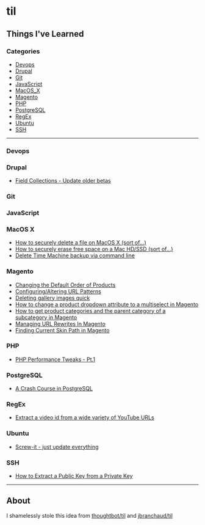 # til
Things I've Learned
---

### Categories

* [Devops](#devops)
* [Drupal](#drupal)
* [Git](#git)
* [JavaScript](#javascript)
* [MacOS_X](#macos_x)
* [Magento](#magento)
* [PHP](#php)
* [PostgreSQL](#postgresql)
* [RegEx](#regex)
* [Ubuntu](#ubuntu)
* [SSH](#ssh)

---

### Devops

### Drupal
- [Field Collections - Update older betas](drupal/field-collections-update-older-betas.md)

### Git

### JavaScript

### MacOS X
- [How to securely delete a file on MacOS X (sort of...)](mac/how-to-secure-delete-a-file.md)
- [How to securely erase free space on a Mac HD/SSD (sort of...)](mac/how-to-securely-erase-freespace-on-hd.md)
- [Delete Time Machine backup via command line](mac/delete-time-machine-backup-via-command-line.md)

### Magento
- [Changing the Default Order of Products](magento/changing-default-product-order.md)
- [Configuring/Altering URL Patterns](magento/configuring-url-patterns.md)
- [Deleting gallery images quick](magento/deleting-gallery-images-quick.md)
- [How to change a product dropdown attribute to a multiselect in Magento](magento/how-to-change-a-product-dropdown-attribute-to-a-multi-select.md)
- [How to get product categories and the parent category of a subcategory in Magento](magento/get-product-categories-and-parents.md)
- [Managing URL Rewrites In Magento](magento/managing-url-rewrites.md)
- [Finding Current Skin Path in Magento](magento/finding-skin-paths.md)

### PHP
- [PHP Performance Tweaks - Pt.1](php/php-performance-tweaks-pt1.md)

### PostgreSQL
- [A Crash Course in PostgreSQL](pgsql/a-crash-course-in-postgresql.md)

### RegEx
- [Extract a video id from a wide variety of YouTube URLs](regex/extract-a-video-id-from-a-wide-variety-of-youtube-urls.md)

### Ubuntu
- [Screw-it - just update everything](ubuntu/screw-it-just-update-everything.md)

### SSH
- [How to Extract a Public Key from a Private Key](ssh/how-to-extract-public-key.md)

---

## About

I shamelessly stole this idea from
[thoughtbot/til](https://github.com/thoughtbot/til) and
[jbranchaud/til](https://github.com/jbranchaud/til)
